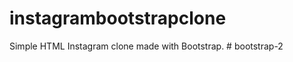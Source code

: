 # instagrambootstrapclone
Simple HTML Instagram clone made with Bootstrap.
#   b o o t s t r a p - 2  
 